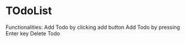 # TOdoList

Functionalities:
Add Todo by clicking add button
Add Todo by pressing Enter key
Delete Todo
